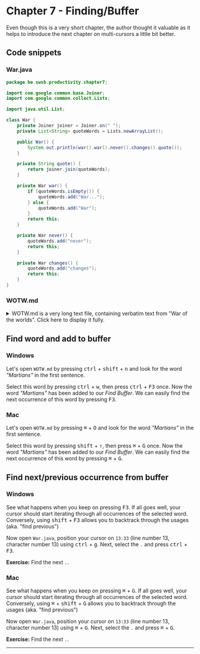 # Chapter 7 - Finding/Buffer

Even though this is a very short chapter, the author thought it valuable as it helps to introduce the next chapter on multi-cursors a
little bit better.

## Code snippets

### War.java

```java
package be.swsb.productivity.chapter7;

import com.google.common.base.Joiner;
import com.google.common.collect.Lists;

import java.util.List;

class War {
    private Joiner joiner = Joiner.on(" ");
    private List<String> quoteWords = Lists.newArrayList();

    public War() {
        System.out.println(war().war().never().changes().quote());
    }

    private String quote() {
        return joiner.join(quoteWords);
    }

    private War war() {
        if (quoteWords.isEmpty()) {
            quoteWords.add("War...");
        } else {
            quoteWords.add("War");
        }
        return this;
    }

    private War never() {
        quoteWords.add("never");
        return this;
    }

    private War changes() {
        quoteWords.add("changes");
        return this;
    }
}
```

### WOTW.md

<details>
<summary>
    WOTW.md is a very long text file, containing verbatim text from "War of the worlds". Click here to display it fully.
</summary>
<p>
    After the glimpse I had had of the Martians emerging from the cylinder in which they had come to the earth from their planet,
a kind of fascination paralysed my actions. I remained standing knee–deep in the heather, staring at the mound that hid them. I was a battleground of fear and curiosity.
I did not dare to go back towards the pit, but I felt a passionate longing to peer into it. I began walking, therefore,
in a big curve, seeking some point of vantage and continually looking at the sand heaps that hid these new–comers to our earth.
Once a leash of thin black whips, like the arms of an octopus, flashed across the sunset and was immediately withdrawn,
and afterwards a thin rod rose up, joint by joint, bearing at its apex a circular disk that spun with a wobbling motion.
What could be going on there?

Most of the spectators had gathered in one or two groups—one a little crowd towards Woking, the other a knot of people
in the direction of Chobham. Evidently they shared my mental conflict. There were few near me. One man I approached—he was,
I perceived, a neighbour of mine, though I did not know his name—and accosted. But it was scarcely a time for articulate conversation.
"What ugly brutes!" he said. "Good God! What ugly brutes!" He repeated this over and over again.
"Did you see a man in the pit?" I said; but he made no answer to that. We became silent, and stood watching for a time
side by side, deriving, I fancy, a certain comfort in one another's company. Then I shifted my position to a little knoll
that gave me the advantage of a yard or more of elevation and when I looked for him presently he was walking towards Woking.
The sunset faded to twilight before anything further happened. The crowd far away on the left, towards Woking, seemed to grow,
and I heard now a faint murmur from it. The little knot of people towards Chobham dispersed.
There was scarcely an intimation of movement from the pit.

It was this, as much as anything, that gave people courage, and I suppose the new arrivals from Woking also helped to restore confidence.
At any rate, as the dusk came on a slow, intermittent movement upon the sand pits began, a movement that seemed to gather
force as the stillness of the evening about the cylinder remained unbroken. Vertical black figures in twos and threes
would advance, stop, watch, and advance again, spreading out as they did so in a thin irregular crescent that promised to enclose the pit in its
attenuated horns. I, too, on my side began to move towards the pit.
Then I saw some cabmen and others had walked boldly into the sand pits, and heard the clatter of hoofs and the gride of wheels.
I saw a lad trundling off the barrow of apples. And then, within thirty yards of the pit, advancing from the direction
of Horsell, I noted a little black knot of men, the foremost of whom was waving a white flag.

This was the Deputation. There had been a hasty consultation, and since the Martians were evidently, in spite of their
repulsive forms, intelligent creatures, it had been resolved to show them, by approaching them with signals, that we too were intelligent.
Flutter, flutter, went the flag, first to the right, then to the left. It was too far for me to recognise anyone there,
but afterwards I learned that Ogilvy, Stent, and Henderson were with others in this attempt at communication.
This little group had in its advance dragged inward, so to speak, the circumference of the now almost complete circle of people,
and a number of dim black figures followed it at discreet distances.
Suddenly there was a flash of light, and a quantity of luminous greenish smoke came out of the pit in three distinct puffs,
which drove up, one after the other, straight into the still air.
This smoke (or flame, perhaps, would be the better word for it) was so bright that the deep blue sky overhead
and the hazy stretches of brown common towards Chertsey, set with black pine trees, seemed to darken abruptly as these puffs arose,
and to remain the darker after their dispersal. At the same time a faint hissing sound became audible.
Beyond the pit stood the little wedge of people with the white flag at its apex, arrested by these phenomena,
a little knot of small vertical black shapes upon the black ground. As the green smoke arose, their faces flashed out pallid green,
and faded again as it vanished. Then slowly the hissing passed into a humming, into a long, loud, droning noise.
Slowly a humped shape rose out of the pit, and the ghost of a beam of light seemed to flicker out from it.
Forthwith flashes of actual flame, a bright glare leaping from one to another, sprang from the scattered group of men.
It was as if some invisible jet impinged upon them and flashed into white flame. It was as if each man were suddenly
and momentarily turned to fire.

Then, by the light of their own destruction, I saw them staggering and falling, and their supporters turning to run.
I stood staring, not as yet realising that this was death leaping from man to man in that little distant crowd.
All I felt was that it was something very strange. An almost noiseless and blinding flash of light, and a man fell headlong
and lay still; and as the unseen shaft of heat passed over them, pine trees burst into fire, and every dry furze bush became
with one dull thud a mass of flames. And far away towards Knaphill I saw the flashes of trees and hedges
and wooden buildings suddenly set alight.

It was sweeping round swiftly and steadily, this flaming death, this invisible, inevitable sword of heat.
I perceived it coming towards me by the flashing bushes it touched, and was too astounded and stupefied to stir.
I heard the crackle of fire in the sand pits and the sudden squeal of a horse that was as suddenly stilled.
Then it was as if an invisible yet intensely heated finger were drawn through the heather between me and the Martians,
and all along a curving line beyond the sand pits the dark ground smoked and crackled. Something fell with a crash far away
to the left where the road from Woking station opens out on the common. Forth–with the hissing and humming ceased,
and the black, dome–like object sank slowly out of sight into the pit.
All this had happened with such swiftness that I had stood motionless, dumbfounded and dazzled by the flashes of light.
Had that death swept through a full circle, it must inevitably have slain me in my surprise. But it passed and spared me,
and left the night about me suddenly dark and unfamiliar.

The undulating common seemed now dark almost to blackness, except where its roadways lay grey and pale under the deep blue
sky of the early night. It was dark, and suddenly void of men. Overhead the stars were mustering, and in the west the sky
was still a pale, bright, almost greenish blue. The tops of the pine trees and the roofs of Horsell came out sharp and
black against the western afterglow. The Martians and their appliances were altogether invisible, save for that thin mast
upon which their restless mirror wobbled. Patches of bush and isolated trees here and there smoked and glowed still,
and the houses towards Woking station were sending up spires of flame into the stillness of the evening air.
Nothing was changed save for that and a terrible astonishment. The little group of black specks with the flag of white
had been swept out of existence, and the stillness of the evening, so it seemed to me, had scarcely been broken.
It came to me that I was upon this dark common, helpless, unprotected, and alone. Suddenly, like a thing falling upon me from without, came—fear.
With an effort I turned and began a stumbling run through the heather.

The fear I felt was no rational fear, but a panic terror not only of the Martians, but of the dusk and stillness all about me.
Such an extraordinary effect in unmanning me it had that I ran weeping silently as a child might do. Once I had turned, I did not dare to look back.
I remember I felt an extraordinary persuasion that I was being played with, that presently, when I was upon the very verge of safety,
this mysterious death—as swift as the passage of light—would leap after me from the pit about the cylinder and strike me down.
</p>
</details>

## Find word and add to buffer

<!-- tabs:start -->

### **Windows**

Let's open `WOTW.md` by pressing <kbd>ctrl</kbd> + <kbd>shift</kbd> + <kbd>n</kbd> and look for the word _"Martians"_ in the first sentence.

Select this word by pressing <kbd>ctrl</kbd> + <kbd>w</kbd>, then press <kbd>ctrl</kbd> + <kbd>F3</kbd> once.
Now the word _"Martians"_ has been added to our _Find Buffer_. We can easily find the next occurrence of this word by pressing <kbd>F3</kbd>.

### **Mac**

Let's open `WOTW.md` by pressing <kbd>&#8984;</kbd> + <kbd>O</kbd> and look for the word _"Martians"_ in the first sentence.

Select this word by pressing <kbd>shift</kbd> + <kbd>&#x2191;</kbd>, then press <kbd>&#8984;</kbd> + <kbd>G</kbd> once.
Now the word _"Martians"_ has been added to our _Find Buffer_. We can easily find the next occurrence of this word by pressing <kbd>&#8984;</kbd> + <kbd>G</kbd>.

<!-- tabs:end -->

## Find next/previous occurrence from buffer

<!-- tabs:start -->

### **Windows**

See what happens when you keep on pressing <kbd>F3</kbd>. If all goes well, your cursor should start iterating through all occurrences of the
selected word. Conversely, using <kbd>shift</kbd> + <kbd>F3</kbd> allows you to backtrack through the usages (aka. "find previous")

Now open `War.java`, position your cursor on `13:33` (line number 13, character number 13) using <kbd>ctrl</kbd> + <kbd>g</kbd>. Next, select
the `.` and press <kbd>ctrl</kbd> + <kbd>F3</kbd>.

**Exercise:** Find the next `.`.

### **Mac**

See what happens when you keep on pressing <kbd>&#8984;</kbd> + <kbd>G</kbd>. If all goes well, your cursor should start iterating through all occurrences of the
selected word. Conversely, using <kbd>&#8984;</kbd> + <kbd>shift</kbd> + <kbd>G</kbd> allows you to backtrack through the usages 
(aka. "find previous")

Now open `War.java`, position your cursor on `13:33` (line number 13, character number 13) using <kbd>&#8984;</kbd> + <kbd>G</kbd>. Next, select
the `.` and press <kbd>&#8984;</kbd> + <kbd>G</kbd>.

**Exercise:** Find the next `.`.

<!-- tabs:end -->

---
